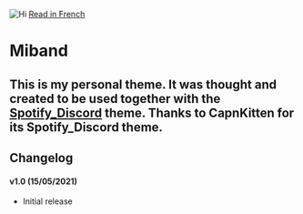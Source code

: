 ![Hi](https://i.imgur.com/J5Oiatj.gif)
[Read in French](https://www.github.com/LEMIBANDDEXARI/LEMIBANDDEXARI.github.io/BetterDiscord/READMEfr.md)
# Miband
This is my personal theme. It was thought and created to be used together with the [Spotify_Discord](https://github.com/CapnKitten/Spotify-Discord#variables) theme.
Thanks to CapnKitten for its Spotify_Discord theme.
---
## Changelog

#### v1.0 (15/05/2021)
* Initial release
